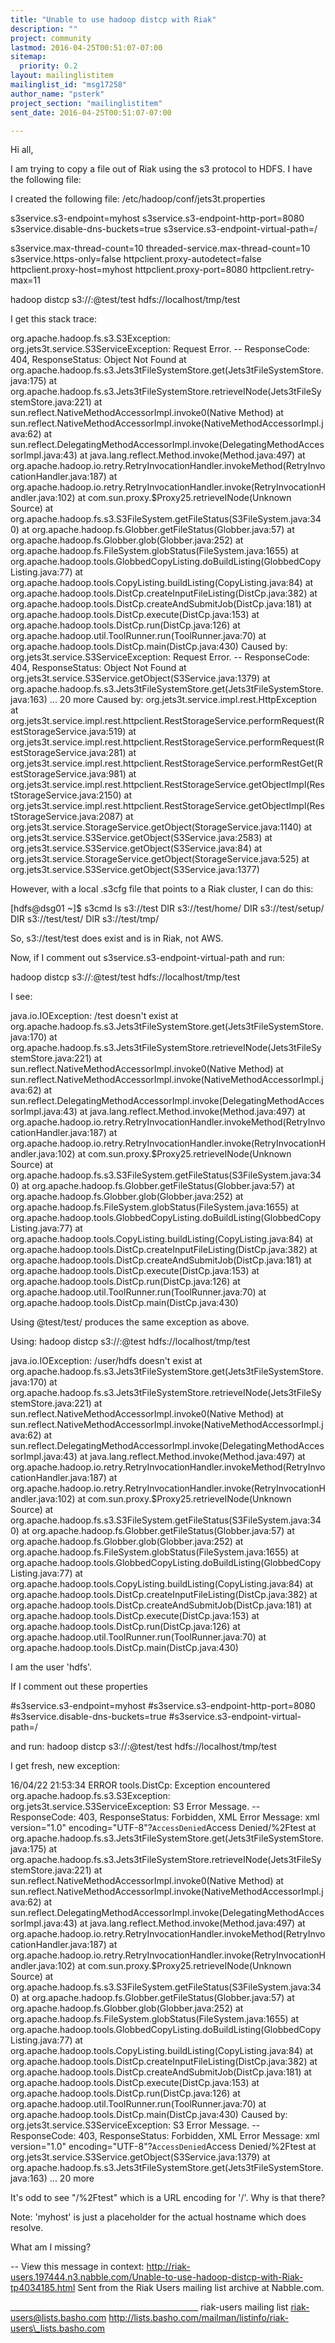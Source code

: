 ```yaml
---
title: "Unable to use hadoop distcp with Riak"
description: ""
project: community
lastmod: 2016-04-25T00:51:07-07:00
sitemap:
  priority: 0.2
layout: mailinglistitem
mailinglist_id: "msg17258"
author_name: "psterk"
project_section: "mailinglistitem"
sent_date: 2016-04-25T00:51:07-07:00

---
```



Hi all,

I am trying to copy a file out of Riak using the s3 protocol to HDFS. I
have the following file:

I created the following file: /etc/hadoop/conf/jets3t.properties

s3service.s3-endpoint=myhost
s3service.s3-endpoint-http-port=8080
s3service.disable-dns-buckets=true
s3service.s3-endpoint-virtual-path=/

s3service.max-thread-count=10
threaded-service.max-thread-count=10
s3service.https-only=false
httpclient.proxy-autodetect=false
httpclient.proxy-host=myhost
httpclient.proxy-port=8080
httpclient.retry-max=11


hadoop distcp s3://:@test/test
hdfs://localhost/tmp/test

I get this stack trace:

org.apache.hadoop.fs.s3.S3Exception: org.jets3t.service.S3ServiceException:
Request Error. -- ResponseCode: 404, ResponseStatus: Object Not Found
 at
org.apache.hadoop.fs.s3.Jets3tFileSystemStore.get(Jets3tFileSystemStore.java:175)
 at
org.apache.hadoop.fs.s3.Jets3tFileSystemStore.retrieveINode(Jets3tFileSystemStore.java:221)
 at sun.reflect.NativeMethodAccessorImpl.invoke0(Native Method)
 at
sun.reflect.NativeMethodAccessorImpl.invoke(NativeMethodAccessorImpl.java:62)
 at
sun.reflect.DelegatingMethodAccessorImpl.invoke(DelegatingMethodAccessorImpl.java:43)
 at java.lang.reflect.Method.invoke(Method.java:497)
 at
org.apache.hadoop.io.retry.RetryInvocationHandler.invokeMethod(RetryInvocationHandler.java:187)
 at
org.apache.hadoop.io.retry.RetryInvocationHandler.invoke(RetryInvocationHandler.java:102)
 at com.sun.proxy.$Proxy25.retrieveINode(Unknown Source)
 at
org.apache.hadoop.fs.s3.S3FileSystem.getFileStatus(S3FileSystem.java:340)
 at org.apache.hadoop.fs.Globber.getFileStatus(Globber.java:57)
 at org.apache.hadoop.fs.Globber.glob(Globber.java:252)
 at org.apache.hadoop.fs.FileSystem.globStatus(FileSystem.java:1655)
 at
org.apache.hadoop.tools.GlobbedCopyListing.doBuildListing(GlobbedCopyListing.java:77)
 at org.apache.hadoop.tools.CopyListing.buildListing(CopyListing.java:84)
 at 
org.apache.hadoop.tools.DistCp.createInputFileListing(DistCp.java:382)
 at org.apache.hadoop.tools.DistCp.createAndSubmitJob(DistCp.java:181)
 at org.apache.hadoop.tools.DistCp.execute(DistCp.java:153)
 at org.apache.hadoop.tools.DistCp.run(DistCp.java:126)
 at org.apache.hadoop.util.ToolRunner.run(ToolRunner.java:70)
 at org.apache.hadoop.tools.DistCp.main(DistCp.java:430)
Caused by: org.jets3t.service.S3ServiceException: Request Error. --
ResponseCode: 404, ResponseStatus: Object Not Found
 at org.jets3t.service.S3Service.getObject(S3Service.java:1379)
 at
org.apache.hadoop.fs.s3.Jets3tFileSystemStore.get(Jets3tFileSystemStore.java:163)
 ... 20 more
Caused by: org.jets3t.service.impl.rest.HttpException
 at
org.jets3t.service.impl.rest.httpclient.RestStorageService.performRequest(RestStorageService.java:519)
 at
org.jets3t.service.impl.rest.httpclient.RestStorageService.performRequest(RestStorageService.java:281)
 at
org.jets3t.service.impl.rest.httpclient.RestStorageService.performRestGet(RestStorageService.java:981)
 at
org.jets3t.service.impl.rest.httpclient.RestStorageService.getObjectImpl(RestStorageService.java:2150)
 at
org.jets3t.service.impl.rest.httpclient.RestStorageService.getObjectImpl(RestStorageService.java:2087)
 at org.jets3t.service.StorageService.getObject(StorageService.java:1140)
 at org.jets3t.service.S3Service.getObject(S3Service.java:2583)
 at org.jets3t.service.S3Service.getObject(S3Service.java:84)
 at org.jets3t.service.StorageService.getObject(StorageService.java:525)
 at org.jets3t.service.S3Service.getObject(S3Service.java:1377)

However, with a local .s3cfg file that points to a Riak cluster, I can do
this:

[hdfs@dsg01 ~]$ s3cmd ls s3://test
 DIR s3://test/home/
 DIR s3://test/setup/
 DIR s3://test/test/
 DIR s3://test/tmp/

So, s3://test/test does exist and is in Riak, not AWS.


Now, if I comment out s3service.s3-endpoint-virtual-path and run:

hadoop distcp s3://:@test/test
hdfs://localhost/tmp/test

I see:

java.io.IOException: /test doesn't exist
 at
org.apache.hadoop.fs.s3.Jets3tFileSystemStore.get(Jets3tFileSystemStore.java:170)
 at
org.apache.hadoop.fs.s3.Jets3tFileSystemStore.retrieveINode(Jets3tFileSystemStore.java:221)
 at sun.reflect.NativeMethodAccessorImpl.invoke0(Native Method)
 at
sun.reflect.NativeMethodAccessorImpl.invoke(NativeMethodAccessorImpl.java:62)
 at
sun.reflect.DelegatingMethodAccessorImpl.invoke(DelegatingMethodAccessorImpl.java:43)
 at java.lang.reflect.Method.invoke(Method.java:497)
 at
org.apache.hadoop.io.retry.RetryInvocationHandler.invokeMethod(RetryInvocationHandler.java:187)
 at
org.apache.hadoop.io.retry.RetryInvocationHandler.invoke(RetryInvocationHandler.java:102)
 at com.sun.proxy.$Proxy25.retrieveINode(Unknown Source)
 at
org.apache.hadoop.fs.s3.S3FileSystem.getFileStatus(S3FileSystem.java:340)
 at org.apache.hadoop.fs.Globber.getFileStatus(Globber.java:57)
 at org.apache.hadoop.fs.Globber.glob(Globber.java:252)
 at org.apache.hadoop.fs.FileSystem.globStatus(FileSystem.java:1655)
 at
org.apache.hadoop.tools.GlobbedCopyListing.doBuildListing(GlobbedCopyListing.java:77)
 at org.apache.hadoop.tools.CopyListing.buildListing(CopyListing.java:84)
 at 
org.apache.hadoop.tools.DistCp.createInputFileListing(DistCp.java:382)
 at org.apache.hadoop.tools.DistCp.createAndSubmitJob(DistCp.java:181)
 at org.apache.hadoop.tools.DistCp.execute(DistCp.java:153)
 at org.apache.hadoop.tools.DistCp.run(DistCp.java:126)
 at org.apache.hadoop.util.ToolRunner.run(ToolRunner.java:70)
 at org.apache.hadoop.tools.DistCp.main(DistCp.java:430)

Using @test/test/ produces the same exception as above.

Using: hadoop distcp s3://:@test
hdfs://localhost/tmp/test

java.io.IOException: /user/hdfs doesn't exist
 at
org.apache.hadoop.fs.s3.Jets3tFileSystemStore.get(Jets3tFileSystemStore.java:170)
 at
org.apache.hadoop.fs.s3.Jets3tFileSystemStore.retrieveINode(Jets3tFileSystemStore.java:221)
 at sun.reflect.NativeMethodAccessorImpl.invoke0(Native Method)
 at
sun.reflect.NativeMethodAccessorImpl.invoke(NativeMethodAccessorImpl.java:62)
 at
sun.reflect.DelegatingMethodAccessorImpl.invoke(DelegatingMethodAccessorImpl.java:43)
 at java.lang.reflect.Method.invoke(Method.java:497)
 at
org.apache.hadoop.io.retry.RetryInvocationHandler.invokeMethod(RetryInvocationHandler.java:187)
 at
org.apache.hadoop.io.retry.RetryInvocationHandler.invoke(RetryInvocationHandler.java:102)
 at com.sun.proxy.$Proxy25.retrieveINode(Unknown Source)
 at
org.apache.hadoop.fs.s3.S3FileSystem.getFileStatus(S3FileSystem.java:340)
 at org.apache.hadoop.fs.Globber.getFileStatus(Globber.java:57)
 at org.apache.hadoop.fs.Globber.glob(Globber.java:252)
 at org.apache.hadoop.fs.FileSystem.globStatus(FileSystem.java:1655)
 at
org.apache.hadoop.tools.GlobbedCopyListing.doBuildListing(GlobbedCopyListing.java:77)
 at org.apache.hadoop.tools.CopyListing.buildListing(CopyListing.java:84)
 at 
org.apache.hadoop.tools.DistCp.createInputFileListing(DistCp.java:382)
 at org.apache.hadoop.tools.DistCp.createAndSubmitJob(DistCp.java:181)
 at org.apache.hadoop.tools.DistCp.execute(DistCp.java:153)
 at org.apache.hadoop.tools.DistCp.run(DistCp.java:126)
 at org.apache.hadoop.util.ToolRunner.run(ToolRunner.java:70)
 at org.apache.hadoop.tools.DistCp.main(DistCp.java:430)

I am the user 'hdfs'.

If I comment out these properties

#s3service.s3-endpoint=myhost
#s3service.s3-endpoint-http-port=8080
#s3service.disable-dns-buckets=true
#s3service.s3-endpoint-virtual-path=/

and run: hadoop distcp s3://:@test/test
hdfs://localhost/tmp/test

I get fresh, new exception:

16/04/22 21:53:34 ERROR tools.DistCp: Exception encountered
org.apache.hadoop.fs.s3.S3Exception: org.jets3t.service.S3ServiceException:
S3 Error Message. -- ResponseCode: 403, ResponseStatus: Forbidden, XML Error
Message: xml version="1.0"
encoding="UTF-8"?`AccessDenied`Access
Denied/%2Ftest
 at
org.apache.hadoop.fs.s3.Jets3tFileSystemStore.get(Jets3tFileSystemStore.java:175)
 at
org.apache.hadoop.fs.s3.Jets3tFileSystemStore.retrieveINode(Jets3tFileSystemStore.java:221)
 at sun.reflect.NativeMethodAccessorImpl.invoke0(Native Method)
 at
sun.reflect.NativeMethodAccessorImpl.invoke(NativeMethodAccessorImpl.java:62)
 at
sun.reflect.DelegatingMethodAccessorImpl.invoke(DelegatingMethodAccessorImpl.java:43)
 at java.lang.reflect.Method.invoke(Method.java:497)
 at
org.apache.hadoop.io.retry.RetryInvocationHandler.invokeMethod(RetryInvocationHandler.java:187)
 at
org.apache.hadoop.io.retry.RetryInvocationHandler.invoke(RetryInvocationHandler.java:102)
 at com.sun.proxy.$Proxy25.retrieveINode(Unknown Source)
 at
org.apache.hadoop.fs.s3.S3FileSystem.getFileStatus(S3FileSystem.java:340)
 at org.apache.hadoop.fs.Globber.getFileStatus(Globber.java:57)
 at org.apache.hadoop.fs.Globber.glob(Globber.java:252)
 at org.apache.hadoop.fs.FileSystem.globStatus(FileSystem.java:1655)
 at
org.apache.hadoop.tools.GlobbedCopyListing.doBuildListing(GlobbedCopyListing.java:77)
 at org.apache.hadoop.tools.CopyListing.buildListing(CopyListing.java:84)
 at 
org.apache.hadoop.tools.DistCp.createInputFileListing(DistCp.java:382)
 at org.apache.hadoop.tools.DistCp.createAndSubmitJob(DistCp.java:181)
 at org.apache.hadoop.tools.DistCp.execute(DistCp.java:153)
 at org.apache.hadoop.tools.DistCp.run(DistCp.java:126)
 at org.apache.hadoop.util.ToolRunner.run(ToolRunner.java:70)
 at org.apache.hadoop.tools.DistCp.main(DistCp.java:430)
Caused by: org.jets3t.service.S3ServiceException: S3 Error Message. --
ResponseCode: 403, ResponseStatus: Forbidden, XML Error Message: xml
version="1.0"
encoding="UTF-8"?`AccessDenied`Access
Denied/%2Ftest
 at org.jets3t.service.S3Service.getObject(S3Service.java:1379)
 at
org.apache.hadoop.fs.s3.Jets3tFileSystemStore.get(Jets3tFileSystemStore.java:163)
 ... 20 more

It's odd to see "/%2Ftest" which is a URL encoding for '/'. Why is that
there?

Note: 'myhost' is just a placeholder for the actual hostname which does
resolve.

What am I missing? 



--
View this message in context: 
http://riak-users.197444.n3.nabble.com/Unable-to-use-hadoop-distcp-with-Riak-tp4034185.html
Sent from the Riak Users mailing list archive at Nabble.com.

\_\_\_\_\_\_\_\_\_\_\_\_\_\_\_\_\_\_\_\_\_\_\_\_\_\_\_\_\_\_\_\_\_\_\_\_\_\_\_\_\_\_\_\_\_\_\_
riak-users mailing list
riak-users@lists.basho.com
http://lists.basho.com/mailman/listinfo/riak-users\_lists.basho.com

